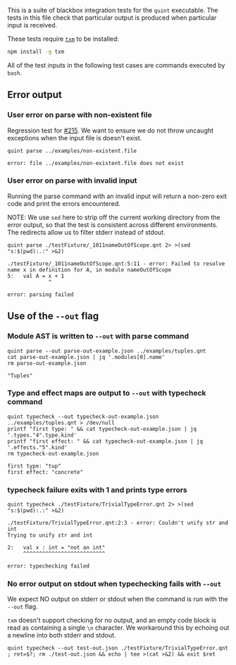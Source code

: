 This is a suite of blackbox integration tests for the `quint` executable.
The tests in this file check that particular output is produced when
particular input is received.

These tests require [`txm`](https://www.npmjs.com/package/txm) to be installed:

```sh
npm install -g txm
```

All of the test inputs in the following test cases are commands executed by `bash`.

<!-- !test program
bash -
-->

## Error output

### User error on parse with non-existent file

Regression test for [#215](https://github.com/informalsystems/quint/issues/215).
We want to ensure we do not throw uncaught exceptions when the input file is
doesn't exist.

<!-- !test in non-existent file -->
    quint parse ../examples/non-existent.file

<!-- !test exit 1 -->
<!-- !test err non-existent file -->
    error: file ../examples/non-existent.file does not exist


### User error on parse with invalid input

Running the parse command with an invalid input will return a non-zero exit code
and print the errors encountered.

NOTE: We use `sed` here to strip off the current working directory from the
error output, so that the test is consistent across different environments. The
redirects allow us to filter stderr instead of stdout.

<!-- !test in parsing invalid file -->
    quint parse ./testFixture/_1011nameOutOfScope.qnt 2> >(sed "s:$(pwd):.:" >&2)


<!-- !test exit 1 -->
<!-- !test err parsing invalid file -->
```
./testFixture/_1011nameOutOfScope.qnt:5:11 - error: Failed to resolve name x in definition for A, in module nameOutOfScope
5:   val A = x + 1
             ^

error: parsing failed
```

## Use of the `--out` flag

### Module AST is written to `--out` with parse command

<!-- !test in module AST is output -->
```
quint parse --out parse-out-example.json ../examples/tuples.qnt
cat parse-out-example.json | jq '.modules[0].name'
rm parse-out-example.json
```

<!-- !test out module AST is output -->
```
"Tuples"
```

### Type and effect maps are output to `--out` with typecheck command

<!-- !test in type and effect maps are output -->
```
quint typecheck --out typecheck-out-example.json ../examples/tuples.qnt > /dev/null
printf "first type: " && cat typecheck-out-example.json | jq '.types."4".type.kind'
printf "first effect: " && cat typecheck-out-example.json | jq '.effects."5".kind'
rm typecheck-out-example.json
```

<!-- !test out type and effect maps are output -->
```
first type: "tup"
first effect: "concrete"
```

### typecheck failure exits with 1 and prints type errors

<!-- !test exit 1 -->
<!-- !test in typecheck failure gives non-zero exit -->
```
quint typecheck ./testFixture/TrivialTypeError.qnt 2> >(sed "s:$(pwd):.:" >&2)
```

<!-- !test err typecheck failure gives non-zero exit -->
```
./testFixture/TrivialTypeError.qnt:2:3 - error: Couldn't unify str and int
Trying to unify str and int

2:   val x : int = "not an int"
     ^^^^^^^^^^^^^^^^^^^^^^^^^^

error: typechecking failed
```

### No error output on stdout when typechecking fails with `--out`

We expect NO output on stderr or stdout when the command is run with the `--out` flag.

`txm` doesn't support checking for no output, and an empty code block is read as
containing a single `\n` character. We workaround this by echoing out a newline
into both stderr and stdout.

<!-- !test in typecheck failure quiet with out flag -->
```
quint typecheck --out test-out.json ./testFixture/TrivialTypeError.qnt ; ret=$?; rm ./test-out.json && echo | tee >(cat >&2) && exit $ret
```

<!-- !test exit 1 -->
<!-- !test out typecheck failure quiet with out flag -->
```
```

<!-- !test err typecheck failure quiet with out flag -->
```
```
